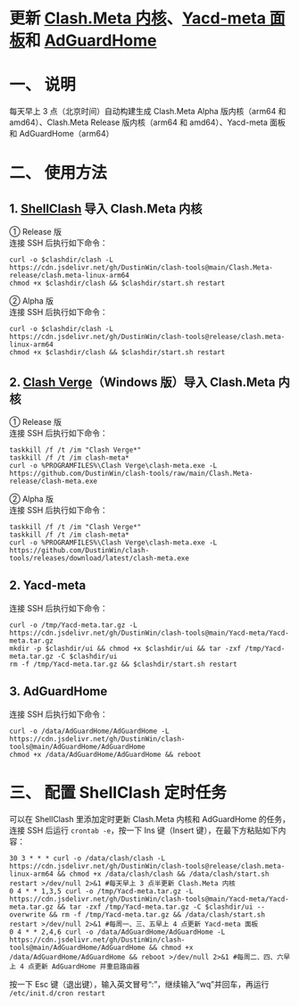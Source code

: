 # 更新 [Clash.Meta 内核](https://github.com/MetaCubeX/Clash.Meta)、[Yacd-meta 面板](https://github.com/MetaCubeX/Yacd-meta)和 [AdGuardHome](https://github.com/AdguardTeam/AdGuardHome)
# 一、 说明
每天早上 3 点（北京时间）自动构建生成 Clash.Meta Alpha 版内核（arm64 和 amd64）、Clash.Meta Release 版内核（arm64 和 amd64）、Yacd-meta 面板和 AdGuardHome（arm64）
# 二、 使用方法
## 1. [ShellClash](https://github.com/juewuy/ShellClash) 导入 Clash.Meta 内核
① Release 版  
连接 SSH 后执行如下命令：
```
curl -o $clashdir/clash -L https://cdn.jsdelivr.net/gh/DustinWin/clash-tools@main/Clash.Meta-release/clash.meta-linux-arm64
chmod +x $clashdir/clash && $clashdir/start.sh restart
```
② Alpha 版  
连接 SSH 后执行如下命令：
```
curl -o $clashdir/clash -L https://cdn.jsdelivr.net/gh/DustinWin/clash-tools@release/clash.meta-linux-arm64
chmod +x $clashdir/clash && $clashdir/start.sh restart
```
## 2. [Clash Verge](https://github.com/zzzgydi/clash-verge)（Windows 版）导入 Clash.Meta 内核
① Release 版  
连接 SSH 后执行如下命令：
```
taskkill /f /t /im "Clash Verge*"
taskkill /f /t /im clash-meta*
curl -o %PROGRAMFILES%\Clash Verge\clash-meta.exe -L https://github.com/DustinWin/clash-tools/raw/main/Clash.Meta-release/clash-meta.exe
```
② Alpha 版  
连接 SSH 后执行如下命令：
```
taskkill /f /t /im "Clash Verge*"
taskkill /f /t /im clash-meta*
curl -o %PROGRAMFILES%\Clash Verge\clash-meta.exe -L https://github.com/DustinWin/clash-tools/releases/download/latest/clash-meta.exe
```
## 2. Yacd-meta
连接 SSH 后执行如下命令：
```
curl -o /tmp/Yacd-meta.tar.gz -L https://cdn.jsdelivr.net/gh/DustinWin/clash-tools@main/Yacd-meta/Yacd-meta.tar.gz
mkdir -p $clashdir/ui && chmod +x $clashdir/ui && tar -zxf /tmp/Yacd-meta.tar.gz -C $clashdir/ui
rm -f /tmp/Yacd-meta.tar.gz && $clashdir/start.sh restart
```
## 3. AdGuardHome
连接 SSH 后执行如下命令：
```
curl -o /data/AdGuardHome/AdGuardHome -L https://cdn.jsdelivr.net/gh/DustinWin/clash-tools@main/AdGuardHome/AdGuardHome
chmod +x /data/AdGuardHome/AdGuardHome && reboot
```
# 三、 配置 ShellClash 定时任务
可以在 ShellClash 里添加定时更新 Clash.Meta 内核和 AdGuardHome 的任务，连接 SSH 后运行 `crontab -e`，按一下 Ins 键（Insert 键），在最下方粘贴如下内容：
```
30 3 * * * curl -o /data/clash/clash -L https://cdn.jsdelivr.net/gh/DustinWin/clash-tools@release/clash.meta-linux-arm64 && chmod +x /data/clash/clash && /data/clash/start.sh restart >/dev/null 2>&1 #每天早上 3 点半更新 Clash.Meta 内核
0 4 * * 1,3,5 curl -o /tmp/Yacd-meta.tar.gz -L https://cdn.jsdelivr.net/gh/DustinWin/clash-tools@main/Yacd-meta/Yacd-meta.tar.gz && tar -zxf /tmp/Yacd-meta.tar.gz -C $clashdir/ui --overwrite && rm -f /tmp/Yacd-meta.tar.gz && /data/clash/start.sh restart >/dev/null 2>&1 #每周一、三、五早上 4 点更新 Yacd-meta 面板
0 4 * * 2,4,6 curl -o /data/AdGuardHome/AdGuardHome -L https://cdn.jsdelivr.net/gh/DustinWin/clash-tools@main/AdGuardHome/AdGuardHome && chmod +x /data/AdGuardHome/AdGuardHome && reboot >/dev/null 2>&1 #每周二、四、六早上 4 点更新 AdGuardHome 并重启路由器
```
按一下 Esc 键（退出键），输入英文冒号“:”，继续输入“wq”并回车，再运行 `/etc/init.d/cron restart`
